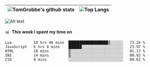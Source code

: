 |![TomGrobbe's github stats](https://github-readme-stats.vercel.app/api?username=egerdnc&count_private=true&show_icons=true&theme=dracula&disable_animations=true&include_all_commits=true)|![Top Langs](https://github-readme-stats.vercel.app/api/top-langs/?username=egerdnc&theme=dracula&langs_count=10&layout=compact)|
|:-:|:-:|

![Alt text](https://spotify-recently-played-readme.vercel.app/api?user=i4a9i8pn8x8vvskq8v52yhckr)
<br>
<br>
📊 &nbsp;**This week I spent my time on**
<!--START_SECTION:waka-->
```text
Lua          18 hrs 46 mins  ██████████████████▒░░░░░░   73.24 % 
JavaScript   6 hrs 8 mins    ██████░░░░░░░░░░░░░░░░░░░   23.97 % 
HTML         18 mins         ▒░░░░░░░░░░░░░░░░░░░░░░░░   01.17 % 
INI          14 mins         ▒░░░░░░░░░░░░░░░░░░░░░░░░   00.92 % 
CSS          9 mins          ░░░░░░░░░░░░░░░░░░░░░░░░░   00.61 % 
```
<!--END_SECTION:waka-->
